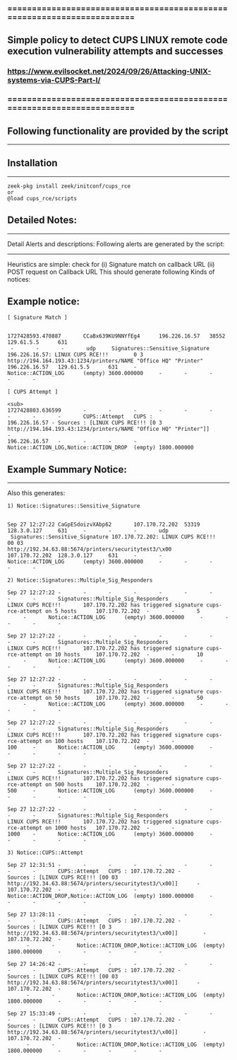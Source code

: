 
### =======================================================================
## Simple policy to detect CUPS LINUX remote code execution vulnerability attempts and successes
### https://www.evilsocket.net/2024/09/26/Attacking-UNIX-systems-via-CUPS-Part-I/
### =======================================================================

## Following functionality are provided by the script
--------------------------------------------------
## Installation
------------
	zeek-pkg install zeek/initconf/cups_rce
	or
	@load cups_rce/scripts

## Detailed Notes:
---------------
Detail Alerts and descriptions: Following alerts are generated by the script:
******************************************************************************
Heuristics are simple: check for  (i) Signature match on callback URL  (ii) POST request on Callback URL
This should generate following Kinds of notices:

## Example notice:
```
[ Signature Match ]


1727428593.470887       CCaBx639KU9NNYfEg4      196.226.16.57   38552   129.61.5.5      631    
 -       -       -       udp     Signatures::Sensitive_Signature 196.226.16.57: LINUX CUPS RCE!!!        0 3 
http://194.164.193.43:1234/printers/NAME "Office HQ" "Printer"     196.226.16.57   129.61.5.5      631     -       
Notice::ACTION_LOG      (empty) 3600.000000     -       -       -       -       -

```


```
[ CUPS Attempt ]

<sub>
1727428803.636599       -       -       -       -       -       -       -       -       -       CUPS::Attempt   CUPS : 
196.226.16.57 - Sources : [LINUX CUPS RCE!!! [0 3 http://194.164.193.43:1234/printers/NAME "Office HQ" "Printer"]]      -
196.226.16.57   -       -       -       -       Notice::ACTION_LOG,Notice::ACTION_DROP  (empty) 1800.000000
```

## Example Summary Notice:
***************************

Also this generates:

```
1) Notice::Signatures::Sensitive_Signature 


Sep 27 12:27:22 CaGpESdoizvXAbp62       107.170.72.202  53319   128.3.0.127     631     -       -       -       udp    
 Signatures::Sensitive_Signature 107.170.72.202: LINUX CUPS RCE!!!       00 03 
http://192.34.63.88:5674/printers/securitytest3/\x00      107.170.72.202  128.3.0.127     631     -       -       
Notice::ACTION_LOG      (empty) 3600.000000     -       -       -       -       -
```

```
2) Notice::Signatures::Multiple_Sig_Responders 

Sep 27 12:27:22 -       -       -       -       -       -       -       -       -       Signatures::Multiple_Sig_Responders
LINUX CUPS RCE!!!       107.170.72.202 has triggered signature cups-rce-attempt on 5 hosts      107.170.72.202  -       -       5  
     -       Notice::ACTION_LOG      (empty) 3600.000000     -       -       -       -       -

Sep 27 12:27:22 -       -       -       -       -       -       -       -       -       Signatures::Multiple_Sig_Responders     
LINUX CUPS RCE!!!       107.170.72.202 has triggered signature cups-rce-attempt on 10 hosts     107.170.72.202  -       -       10 
     -       Notice::ACTION_LOG      (empty) 3600.000000     -       -       -       -       -

Sep 27 12:27:22 -       -       -       -       -       -       -       -       -       Signatures::Multiple_Sig_Responders     
LINUX CUPS RCE!!!       107.170.72.202 has triggered signature cups-rce-attempt on 50 hosts     107.170.72.202  -       -       50 
     -       Notice::ACTION_LOG      (empty) 3600.000000     -       -       -       -       -

Sep 27 12:27:22 -       -       -       -       -       -       -       -       -       Signatures::Multiple_Sig_Responders     
LINUX CUPS RCE!!!       107.170.72.202 has triggered signature cups-rce-attempt on 100 hosts    107.170.72.202  -       -       
100     -       Notice::ACTION_LOG      (empty) 3600.000000     -       -       -       -       -

Sep 27 12:27:22 -       -       -       -       -       -       -       -       -       Signatures::Multiple_Sig_Responders     
LINUX CUPS RCE!!!       107.170.72.202 has triggered signature cups-rce-attempt on 500 hosts    107.170.72.202  -       -       
500     -       Notice::ACTION_LOG      (empty) 3600.000000     -       -       -       -       -

Sep 27 12:27:22 -       -       -       -       -       -       -       -       -       Signatures::Multiple_Sig_Responders     
LINUX CUPS RCE!!!       107.170.72.202 has triggered signature cups-rce-attempt on 1000 hosts   107.170.72.202  -       -       
1000    -       Notice::ACTION_LOG      (empty) 3600.000000     -       -       -       -       -
```

```
3) Notice::CUPS::Attempt

Sep 27 12:31:51 -       -       -       -       -       -       -       -       -       CUPS::Attempt   CUPS : 107.170.72.202 - 
Sources : [LINUX CUPS RCE!!! [00 03 http://192.34.63.88:5674/printers/securitytest3/\x00]]      -       107.170.72.202  -       -       -       -       Notice::ACTION_DROP,Notice::ACTION_LOG  (empty) 1800.000000     -       -       -       -       -

Sep 27 13:28:11 -       -       -       -       -       -       -       -       -       CUPS::Attempt   CUPS : 107.170.72.202 - 
Sources : [LINUX CUPS RCE!!! [0 3 http://192.34.63.88:5674/printers/securitytest3/\x00]]        -       107.170.72.202  -       - 
      -       -       Notice::ACTION_DROP,Notice::ACTION_LOG  (empty) 1800.000000     -       -       -       -       -

Sep 27 14:26:42 -       -       -       -       -       -       -       -       -       CUPS::Attempt   CUPS : 107.170.72.202 - 
Sources : [LINUX CUPS RCE!!! [00 03 http://192.34.63.88:5674/printers/securitytest3/\x00]]      -       107.170.72.202  -       - 
      -       -       Notice::ACTION_DROP,Notice::ACTION_LOG  (empty) 1800.000000     -       -       -       -       -

Sep 27 15:33:49 -       -       -       -       -       -       -       -       -       CUPS::Attempt   CUPS : 107.170.72.202 - 
Sources : [LINUX CUPS RCE!!! [0 3 http://192.34.63.88:5674/printers/securitytest3/\x00]]        -       107.170.72.202  -       - 
      -       -       Notice::ACTION_DROP,Notice::ACTION_LOG  (empty) 1800.000000     -       -       -       -       -

```






